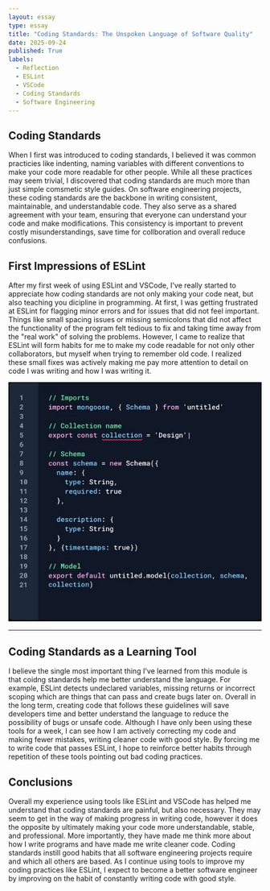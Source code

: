 ```yaml
---
layout: essay
type: essay
title: "Coding Standards: The Unspoken Language of Software Quality"
date: 2025-09-24
published: True
labels:
  - Reflection
  - ESLint
  - VSCode
  - Coding Standards
  - Software Engineering
---
```


## Coding Standards
When I first was introduced to coding standards, I believed it was common practicies like indenting, naming variables with different conventions to make your code more readable for other people. While all these practices may seem trivial, I discovered that coding standards are much more than just simple comsmetic style guides. On software engineering projects, these coding standards are the backbone in writing consistent, maintainable, and understandable code. They also serve as a shared agreement with your team, ensuring that everyone can understand your code and make modifications. This consistency is important to prevent costly misunderstandings, save time for collboration and overall reduce confusions. 

## First Impressions of ESLint
After my first week of using ESLint and VSCode, I've really started to appreciate how coding standards are not only making your code neat, but also teaching you dicipline in programming. At first, I was getting frustrated at ESLint for flagging minor errors and for issues that did not feel important. Things like small spacing issues or missing semicolons that did not affect the functionality of the program felt tedious to fix and taking time away from the "real work" of solving the problems. However, I came to realize that ESLint will form habits for me to make my code readable for not only other collaborators, but myself when trying to remember old code. I realized these small fixes was actively making me pay more attention to detail on code I was writing and how I was writing it. 

<img width="750px" class="rounded float-start pe-4" src="../img/eslint.jpeg">

<div style="clear: both;"></div>

<hr>

## Coding Standards as a Learning Tool
I believe the single most important thing I've learned from this module is that coidng standards help me better understand the language. For example, ESLint detects undeclared variables, missing returns or incorrect scoping which are things that can pass and create bugs later on. Overall in the long term, creating code that follows these guidelines will save developers time and better understand the language to reduce the possibility of bugs or unsafe code. Although I have only been using these tools for a week, I can see how I am actively correcting my code and making fewer mistakes, writing cleaner code with good style. By forcing me to write code that passes ESLint, I hope to reinforce better habits through repetition of these tools pointing out bad coding practices.

## Conclusions
Overall my experience using tools like ESLint and VSCode has helped me understand that coding standards are painful, but also necessary. They may seem to get in the way of making progress in writing code, however it does the opposite by ultimately making your code more understandable, stable, and professional. More importantly, they have made me think more about how I write programs and have made me write cleaner code. Coding standards instill good habits that all software engineering projects require and which all others are based. As I continue using tools to improve my coding practices like ESLint, I expect to become a better software engineer by improving on the habit of constantly writing code with good style. 
